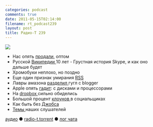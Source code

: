 ```yaml
---
categories: podcast
comments: true
date: 2011-05-15T02:14:00
filename: rt_podcast239
layout: post
title: Радио-Т 239
---
```


![](https://radio-t.com/images/radio-t/rt239.jpg)

- Нас опять [продали](http://internetno.net/2011/05/13/sdelka-microsoft-i-skype-analiz-perspektiv-mnenijj-ocenok/), оптом
- Русской [Википедии ](http://habrahabr.ru/blogs/wikipedia/119105/)10 лет
[
](http://new.radio-t.com/2011/05/239_15.html)- Грустная история Skype, и как оно дальше будет
- Хромобуки неплохо, но поздно
- Еще один признак умирания [RSS](http://habrahabr.ru/blogs/microformats/119188/)
- Лавры амазона [разделил ](http://networkeffect.allthingsd.com/20110513/long-blogger-outage-almost-over-google-says-back-to-normal-soon/)гугл с blogger
- Apple опять [гадит](http://www.macrumors.com/2011/05/12/apple-restricts-hard-drive-replacements-on-new-imacs/): с дисками и процессорами
- На [dropbox ](http://www.wired.com/threatlevel/2011/05/dropbox-ftc/)сильно обиделись
- Большой процент [клоунов ](http://techcrunch.com/2011/05/13/gary-vaynerchuk-social-media-clowns-tctv/)в социальщиках
- Как быть без [Джобса](http://www.cultofmac.com/steve-jobs-believes-apple-will-ok-without-him/93945)
- [Темы ](http://new.radio-t.com/2011/05/239.html)наших слушателей

[аудио](http://archive.rucast.net/radio-t/media/rt_podcast239.mp3) ● [radio-t.torrent](http://www.radio-t.com/torrents/rt_podcast239.mp3.torrent) ● [лог чата](http://chat.radio-t.com/logs/radio-t-239.html)<audio src="http://archive.rucast.net/radio-t/media/rt_podcast239.mp3" preload="none"></audio>
